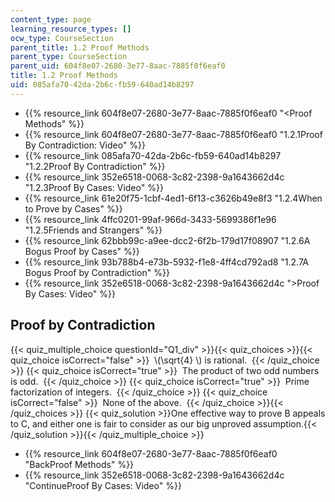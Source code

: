```yaml
---
content_type: page
learning_resource_types: []
ocw_type: CourseSection
parent_title: 1.2 Proof Methods
parent_type: CourseSection
parent_uid: 604f8e07-2680-3e77-8aac-7885f0f6eaf0
title: 1.2 Proof Methods
uid: 085afa70-42da-2b6c-fb59-640ad14b8297
---
```


*   {{% resource_link 604f8e07-2680-3e77-8aac-7885f0f6eaf0 "\<Proof Methods" %}}
*   {{% resource_link 604f8e07-2680-3e77-8aac-7885f0f6eaf0 "1.2.1Proof By Contradiction: Video" %}}
*   {{% resource_link 085afa70-42da-2b6c-fb59-640ad14b8297 "1.2.2Proof By Contradiction" %}}
*   {{% resource_link 352e6518-0068-3c82-2398-9a1643662d4c "1.2.3Proof By Cases: Video" %}}
*   {{% resource_link 61e20f75-1cbf-4ed1-6f13-c3626b49e8f3 "1.2.4When to Prove by Cases" %}}
*   {{% resource_link 4ffc0201-99af-966d-3433-5699386f1e96 "1.2.5Friends and Strangers" %}}
*   {{% resource_link 62bbb99c-a9ee-dcc2-6f2b-179d17f08907 "1.2.6A Bogus Proof by Cases" %}}
*   {{% resource_link 93b788b4-e73b-5932-f1e8-4ff4cd792ad8 "1.2.7A Bogus Proof by Contradiction" %}}
*   {{% resource_link 352e6518-0068-3c82-2398-9a1643662d4c "\>Proof By Cases: Video" %}}

Proof by Contradiction
----------------------

  
{{< quiz_multiple_choice questionId="Q1_div" >}}{{< quiz_choices >}}{{< quiz_choice isCorrect="false" >}}&nbsp; \\(\\sqrt{4} \\) is rational. &nbsp;{{< /quiz_choice >}}
{{< quiz_choice isCorrect="true" >}}&nbsp; The product of two odd numbers is odd. &nbsp;{{< /quiz_choice >}}
{{< quiz_choice isCorrect="true" >}}&nbsp; Prime factorization of integers. &nbsp;{{< /quiz_choice >}}
{{< quiz_choice isCorrect="false" >}}&nbsp; None of the above. &nbsp;{{< /quiz_choice >}}{{< /quiz_choices >}}
{{< quiz_solution >}}One effective way to prove B appeals to C, and either one is fair to consider as our big unproved assumption.{{< /quiz_solution >}}{{< /quiz_multiple_choice >}}

*   {{% resource_link 604f8e07-2680-3e77-8aac-7885f0f6eaf0 "BackProof Methods" %}}
*   {{% resource_link 352e6518-0068-3c82-2398-9a1643662d4c "ContinueProof By Cases: Video" %}}